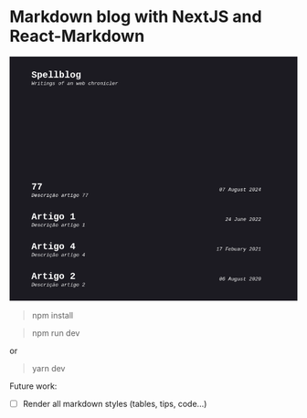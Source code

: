 # Markdown blog with NextJS and React-Markdown

![](proof.png)

> npm install

> npm run dev

or

> yarn dev

Future work:

- [ ] Render all markdown styles (tables, tips, code...)
